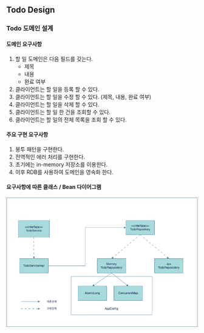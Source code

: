 ## Todo Design

### Todo 도메인 설계

#### 도메인 요구사항
1. 할 일 도메인은 다음 필드를 갖는다.
    - 제목
    - 내용
    - 완료 여부
2. 클라이언트는 할 일을 등록 할 수 있다.
3. 클라이언트는 할 일을 수정 할 수 있다. (제목, 내용, 완료 여부)
4. 클라이언트는 할 일을 삭제 할 수 있다.
5. 클라이언트는 할 일 한 건을 조회할 수 있다.
6. 클라이언트는 할 일의 전체 목록을 조회 할 수 있다.

#### 주요 구현 요구사항

1. 봉투 패턴을 구현한다.
2. 전역적인 에러 처리를 구현한다.
3. 초기에는 in-memory 저장소를 이용한다.
4. 이후 RDB를 사용하여 도메인을 영속화 한다.

#### 요구사항에 따른 클래스 / Bean 다이어그램
![class-diagram](./img/todoClass.png)